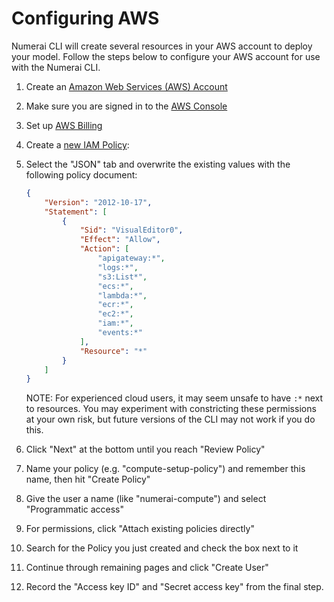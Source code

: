 # Configuring AWS

Numerai CLI will create several resources in your AWS account to deploy your model. Follow the steps below to configure
your AWS account for use with the Numerai CLI.

1. Create an [Amazon Web Services (AWS) Account](https://portal.aws.amazon.com/billing/signup)
2. Make sure you are signed in to the [AWS Console](console.aws.amazon.com)
3. Set up [AWS Billing](https://console.aws.amazon.com/billing/home?#/paymentmethods)
4. Create a [new IAM Policy](https://console.aws.amazon.com/iam/home?region=us-east-1#/policies$new?step=edit):
5. Select the "JSON" tab and overwrite the existing values with the following policy document:

    ```json
    {
        "Version": "2012-10-17",
        "Statement": [
            {
                "Sid": "VisualEditor0",
                "Effect": "Allow",
                "Action": [
                    "apigateway:*",
                    "logs:*",
                    "s3:List*",
                    "ecs:*",
                    "lambda:*",
                    "ecr:*",
                    "ec2:*",
                    "iam:*",
                    "events:*"
                ],
                "Resource": "*"
            }
        ]
    }
    ```

    NOTE: For experienced cloud users, it may seem unsafe to have `:*` next to resources. You may experiment with constricting these permissions at your own risk, but future versions of the CLI may not work if you do this.

6. Click "Next" at the bottom until you reach "Review Policy"
7. Name your policy (e.g. "compute-setup-policy") and remember this name, then hit "Create Policy"
8. Give the user a name (like "numerai-compute") and select "Programmatic access"
9. For permissions, click "Attach existing policies directly"
10. Search for the Policy you just created and check the box next to it
11. Continue through remaining pages and click "Create User"
12. Record the "Access key ID" and "Secret access key" from the final step.

